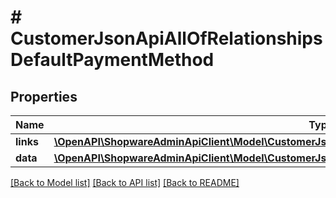 # # CustomerJsonApiAllOfRelationshipsDefaultPaymentMethod

## Properties

Name | Type | Description | Notes
------------ | ------------- | ------------- | -------------
**links** | [**\OpenAPI\ShopwareAdminApiClient\Model\CustomerJsonApiAllOfRelationshipsDefaultPaymentMethodLinks**](CustomerJsonApiAllOfRelationshipsDefaultPaymentMethodLinks.md) |  | [optional]
**data** | [**\OpenAPI\ShopwareAdminApiClient\Model\CustomerJsonApiAllOfRelationshipsDefaultPaymentMethodData**](CustomerJsonApiAllOfRelationshipsDefaultPaymentMethodData.md) |  | [optional]

[[Back to Model list]](../../README.md#models) [[Back to API list]](../../README.md#endpoints) [[Back to README]](../../README.md)
